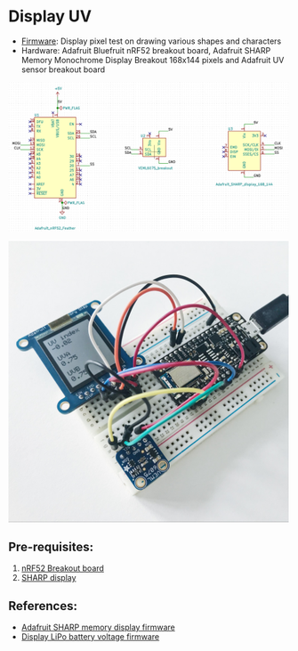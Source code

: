 # Display UV

- [Firmware](main.ino): Display pixel test on drawing various shapes and characters
- Hardware: Adafruit Bluefruit nRF52 breakout board, Adafruit SHARP Memory Monochrome Display Breakout 168x144 pixels and Adafruit UV sensor breakout board

![](schematic.png)

![](prototype.jpg)

## Pre-requisites:

1. [nRF52 Breakout board](../nrf52-breakout)
1. [SHARP display](../sharp-display)

## References:

- [Adafruit SHARP memory display firmware](https://github.com/adafruit/Adafruit_SHARP_Memory_Display/blob/master/examples/sharpmemtest/sharpmemtest.ino)
- [Display LiPo battery voltage firmware](https://github.com/adafruit/Adafruit_nRF52_Arduino/blob/master/libraries/Bluefruit52Lib/examples/Hardware/adc_vbat/adc_vbat.ino)
